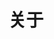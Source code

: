 ---
title: "关于"
slug: "about"
layout: "about"
outputs:
    - html
    - json
menu:
    main:
        weight: 4
        params:
            icon: user
---